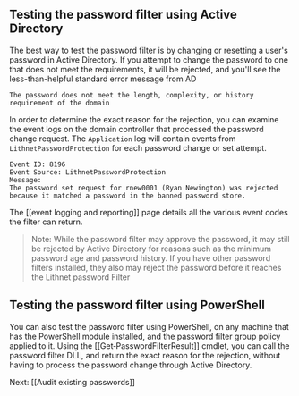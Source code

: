 ## Testing the password filter using Active Directory
The best way to test the password filter is by changing or resetting a user's password in Active Directory. If you attempt to change the password to one that does not meet the requirements, it will be rejected, and you'll see the less-than-helpful standard error message from AD
```
The password does not meet the length, complexity, or history requirement of the domain
```

In order to determine the exact reason for the rejection, you can examine the event logs on the domain controller that processed the password change request. The `Application` log will contain events from `LithnetPasswordProtection` for each password change or set attempt.

```
Event ID: 8196
Event Source: LithnetPasswordProtection
Message:
The password set request for rnew0001 (Ryan Newington) was rejected because it matched a password in the banned password store.
```

The [[event logging and reporting]] page details all the various event codes the filter can return.

> Note: While the password filter may approve the password, it may still be rejected by Active Directory for reasons such as the minimum password age and password history. If you have other password filters installed, they also may reject the password before it reaches the Lithnet password Filter

## Testing the password filter using PowerShell
You can also test the password filter using PowerShell, on any machine that has the PowerShell module installed, and the password filter group policy applied to it. Using the [[Get‐PasswordFilterResult]] cmdlet, you can call the password filter DLL, and return the exact reason for the rejection, without having to process the password change through Active Directory. 

Next: [[Audit existing passwords]]